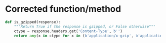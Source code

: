 # Corrected function/method
```python
def is_gzipped(response):
    """Return True if the response is gzipped, or False otherwise"""
    ctype = response.headers.get('Content-Type', b'')
    return any(x in ctype for x in (b'application/x-gzip', b'application/gzip'))
```